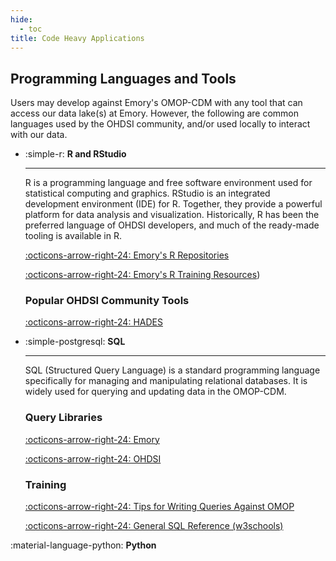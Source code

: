 ```yaml
---
hide:
  - toc
title: Code Heavy Applications
---
```



## Programming Languages and Tools

Users may develop against Emory's OMOP-CDM with any tool that can access our data lake(s) at Emory. However, the following are common languages used by the OHDSI community, and/or used locally to interact with our data.

<div class="grid cards grid-2" markdown>

-   :simple-r: __R and RStudio__

    ---

    R is a programming language and free software environment used for statistical computing and graphics. RStudio is an integrated development environment (IDE) for R. Together, they provide a powerful platform for data analysis and visualization. Historically, R has been the preferred language of OHDSI developers, and much of the ready-made tooling is available in R.

    [:octicons-arrow-right-24: Emory's R Repositories](https://ohdsi-atlas.emory.edu/atlas/#/home)

    [:octicons-arrow-right-24: Emory's R Training Resources](../../Training/Emory/R/index.md))

    ### Popular OHDSI Community Tools

    [:octicons-arrow-right-24: HADES](https://ohdsi.github.io/Hades/)

    
-   :simple-postgresql: __SQL__

    ---

    SQL (Structured Query Language) is a standard programming language specifically for managing and manipulating relational databases. It is widely used for querying and updating data in the OMOP-CDM.

    ### Query Libraries

    [:octicons-arrow-right-24: Emory](../../Training/Emory/SQL/Query%20Library/index.md)

    [:octicons-arrow-right-24: OHDSI](https://data.ohdsi.org/QueryLibrary/)

    ### Training

    [:octicons-arrow-right-24: Tips for Writing Queries Against OMOP](../../Training/Emory/SQL/index.md)

    [:octicons-arrow-right-24: General SQL Reference (w3schools)](https://www.w3schools.com/sql/)


</div>


:material-language-python: __Python__